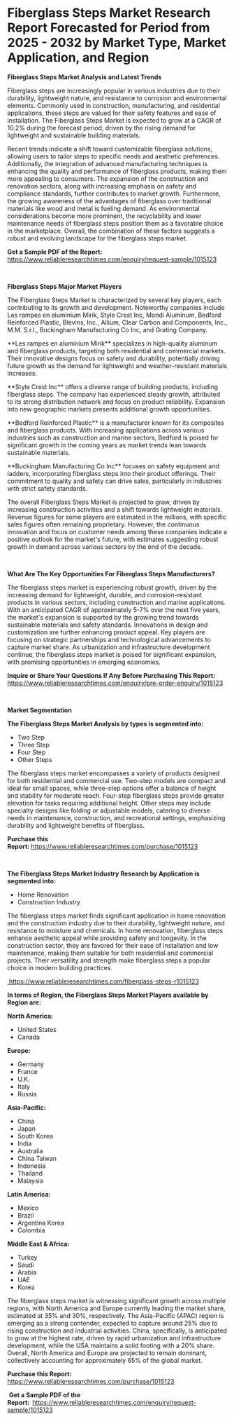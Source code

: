 <p><h1>Fiberglass Steps Market Research Report Forecasted for Period from 2025 -  2032 by Market Type, Market Application, and Region</h1></p><p><strong>Fiberglass Steps Market Analysis and Latest Trends</strong></p>
<p><p>Fiberglass steps are increasingly popular in various industries due to their durability, lightweight nature, and resistance to corrosion and environmental elements. Commonly used in construction, manufacturing, and residential applications, these steps are valued for their safety features and ease of installation. The Fiberglass Steps Market is expected to grow at a CAGR of 10.2% during the forecast period, driven by the rising demand for lightweight and sustainable building materials.</p><p>Recent trends indicate a shift toward customizable fiberglass solutions, allowing users to tailor steps to specific needs and aesthetic preferences. Additionally, the integration of advanced manufacturing techniques is enhancing the quality and performance of fiberglass products, making them more appealing to consumers. The expansion of the construction and renovation sectors, along with increasing emphasis on safety and compliance standards, further contributes to market growth. Furthermore, the growing awareness of the advantages of fiberglass over traditional materials like wood and metal is fueling demand. As environmental considerations become more prominent, the recyclability and lower maintenance needs of fiberglass steps position them as a favorable choice in the marketplace. Overall, the combination of these factors suggests a robust and evolving landscape for the fiberglass steps market.</p></p>
<p><strong>Get a Sample PDF of the Report:&nbsp;</strong> <a href="https://www.reliableresearchtimes.com/enquiry/request-sample/1015123?utm_campaign=3109&utm_medium=2&utm_source=Github&utm_content=ia&utm_term=17042025&utm_id=fiberglass-steps">https://www.reliableresearchtimes.com/enquiry/request-sample/1015123</a></p>
<p>&nbsp;</p>
<p><strong>Fiberglass Steps Major Market Players</strong></p>
<p><p>The Fiberglass Steps Market is characterized by several key players, each contributing to its growth and development. Noteworthy companies include Les rampes en aluminium Mirik, Style Crest Inc, Mondi Aluminum, Bedford Reinforced Plastic, Blevins, Inc., Allium, Clear Carbon and Components, Inc., M.M. S.r.l., Buckingham Manufacturing Co Inc, and Grating Company.</p><p>**Les rampes en aluminium Mirik** specializes in high-quality aluminum and fiberglass products, targeting both residential and commercial markets. Their innovative designs focus on safety and durability, potentially driving future growth as the demand for lightweight and weather-resistant materials increases.</p><p>**Style Crest Inc** offers a diverse range of building products, including fiberglass steps. The company has experienced steady growth, attributed to its strong distribution network and focus on product reliability. Expansion into new geographic markets presents additional growth opportunities.</p><p>**Bedford Reinforced Plastic** is a manufacturer known for its composites and fiberglass products. With increasing applications across various industries such as construction and marine sectors, Bedford is poised for significant growth in the coming years as market trends lean towards sustainable materials.</p><p>**Buckingham Manufacturing Co Inc** focuses on safety equipment and ladders, incorporating fiberglass steps into their product offerings. Their commitment to quality and safety can drive sales, particularly in industries with strict safety standards.</p><p>The overall Fiberglass Steps Market is projected to grow, driven by increasing construction activities and a shift towards lightweight materials. Revenue figures for some players are estimated in the millions, with specific sales figures often remaining proprietary. However, the continuous innovation and focus on customer needs among these companies indicate a positive outlook for the market's future, with estimates suggesting robust growth in demand across various sectors by the end of the decade.</p></p>
<p>&nbsp;</p>
<p><strong>What Are The Key Opportunities For Fiberglass Steps Manufacturers?</strong></p>
<p><p>The fiberglass steps market is experiencing robust growth, driven by the increasing demand for lightweight, durable, and corrosion-resistant products in various sectors, including construction and marine applications. With an anticipated CAGR of approximately 5-7% over the next five years, the market's expansion is supported by the growing trend towards sustainable materials and safety standards. Innovations in design and customization are further enhancing product appeal. Key players are focusing on strategic partnerships and technological advancements to capture market share. As urbanization and infrastructure development continue, the fiberglass steps market is poised for significant expansion, with promising opportunities in emerging economies.</p></p>
<p><strong>Inquire or Share Your Questions If Any Before Purchasing This Report:</strong> <a href="https://www.reliableresearchtimes.com/enquiry/pre-order-enquiry/1015123?utm_campaign=3109&utm_medium=2&utm_source=Github&utm_content=ia&utm_term=17042025&utm_id=fiberglass-steps">https://www.reliableresearchtimes.com/enquiry/pre-order-enquiry/1015123</a></p>
<p>&nbsp;</p>
<p><strong>Market Segmentation</strong></p>
<p><strong>The Fiberglass Steps Market Analysis by types is segmented into:</strong></p>
<p><ul><li>Two Step</li><li>Three Step</li><li>Four Step</li><li>Other Steps</li></ul></p>
<p><p>The fiberglass steps market encompasses a variety of products designed for both residential and commercial use. Two-step models are compact and ideal for small spaces, while three-step options offer a balance of height and stability for moderate reach. Four-step fiberglass steps provide greater elevation for tasks requiring additional height. Other steps may include specialty designs like folding or adjustable models, catering to diverse needs in maintenance, construction, and recreational settings, emphasizing durability and lightweight benefits of fiberglass.</p></p>
<p><strong>Purchase this Report:&nbsp;</strong><a href="https://www.reliableresearchtimes.com/purchase/1015123?utm_campaign=3109&utm_medium=2&utm_source=Github&utm_content=ia&utm_term=17042025&utm_id=fiberglass-steps">https://www.reliableresearchtimes.com/purchase/1015123</a></p>
<p>&nbsp;</p>
<p><strong>The Fiberglass Steps Market Industry Research by Application is segmented into:</strong></p>
<p><ul><li>Home Renovation</li><li>Construction Industry</li></ul></p>
<p><p>The fiberglass steps market finds significant application in home renovation and the construction industry due to their durability, lightweight nature, and resistance to moisture and chemicals. In home renovation, fiberglass steps enhance aesthetic appeal while providing safety and longevity. In the construction sector, they are favored for their ease of installation and low maintenance, making them suitable for both residential and commercial projects. Their versatility and strength make fiberglass steps a popular choice in modern building practices.</p></p>
<p><a href="https://www.reliableresearchtimes.com/fiberglass-steps-r1015123?utm_campaign=3109&utm_medium=2&utm_source=Github&utm_content=ia&utm_term=17042025&utm_id=fiberglass-steps">&nbsp;https://www.reliableresearchtimes.com/fiberglass-steps-r1015123</a></p>
<p><strong>In terms of Region, the Fiberglass Steps Market Players available by Region are:</strong></p>
<p>
    <p> <strong> North America: </strong>
        <ul>
            <li>United States</li>
            <li>Canada</li>
        </ul>
        </p> 
    <p> <strong> Europe: </strong>
        <ul>
            <li>Germany</li>
            <li>France</li>
            <li>U.K.</li>
            <li>Italy</li>
            <li>Russia</li>
        </ul>
        </p> 
    <p> <strong> Asia-Pacific: </strong>
        <ul>
            <li>China</li>
            <li>Japan</li>
            <li>South Korea</li>
            <li>India</li>
            <li>Australia</li>
            <li>China Taiwan</li>
            <li>Indonesia</li>
            <li>Thailand</li>
            <li>Malaysia</li>
        </ul>
        </p> 
    <p> <strong> Latin America: </strong>
        <ul>
            <li>Mexico</li>
            <li>Brazil</li>
            <li>Argentina Korea</li>
            <li>Colombia</li>
        </ul>
        </p> 
    <p> <strong> Middle East & Africa: </strong>
        <ul>
            <li>Turkey</li>
            <li>Saudi</li>
            <li>Arabia</li>
            <li>UAE</li>
            <li>Korea</li>
        </ul>
    </p>
    </p>
<p><p>The fiberglass steps market is witnessing significant growth across multiple regions, with North America and Europe currently leading the market share, estimated at 35% and 30%, respectively. The Asia-Pacific (APAC) region is emerging as a strong contender, expected to capture around 25% due to rising construction and industrial activities. China, specifically, is anticipated to grow at the highest rate, driven by rapid urbanization and infrastructure development, while the USA maintains a solid footing with a 20% share. Overall, North America and Europe are projected to remain dominant, collectively accounting for approximately 65% of the global market.</p></p>
<p><strong>Purchase this Report: </strong><a href="https://www.reliableresearchtimes.com/purchase/1015123?utm_campaign=3109&utm_medium=2&utm_source=Github&utm_content=ia&utm_term=17042025&utm_id=fiberglass-steps">https://www.reliableresearchtimes.com/purchase/1015123</a></p>
<p>&nbsp;<strong>Get a Sample PDF of the Report:&nbsp;&nbsp;</strong><a href="https://www.reliableresearchtimes.com/enquiry/request-sample/1015123?utm_campaign=3109&utm_medium=2&utm_source=Github&utm_content=ia&utm_term=17042025&utm_id=fiberglass-steps">https://www.reliableresearchtimes.com/enquiry/request-sample/1015123</a></p>
<p><strong></strong></p>
<p><p></p><p></p><p></p></p>